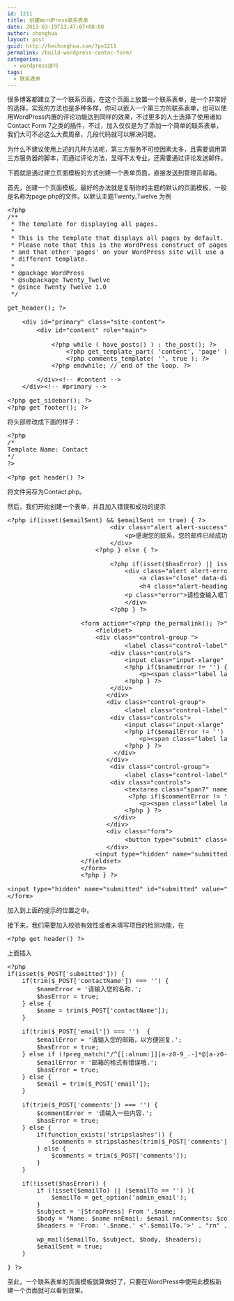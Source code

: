 ```yaml
---
id: 1211
title: 创建WordPress联系表单
date: 2013-03-19T13:47:07+08:00
author: chonghua
layout: post
guid: http://hechonghua.com/?p=1211
permalink: /build-wordpress-contac-form/
categories:
  - wordpress技巧
tags:
  - 联系表单
---
```

很多博客都建立了一个联系页面，在这个页面上放置一个联系表单，是一个非常好的选择，实现的方法也是多种多样，你可以嵌入一个第三方的联系表单，也可以使用WordPress内置的评论功能达到同样的效果，不过更多的人士选择了使用诸如Contact Form 7之类的插件，不过，加入仅仅是为了添加一个简单的联系表单，我们大可不必这么大费周章，几段代码就可以解决问题。

<!--more-->

为什么不建议使用上述的几种方法呢，第三方服务不可控因素太多，且需要调用第三方服务器的脚本，而通过评论方法，显得不太专业，还需要通过评论发送邮件。

下面就是通过建立页面模板的方式创建一个表单页面，直接发送到管理员邮箱。

首先，创建一个页面模板，最好的办法就是复制你的主题的默认的页面模板，一般是名称为page.php的文件。以默认主题Twenty_Twelve 为例

<pre class="prettyprint linenums">&lt;?php
/**
 * The template for displaying all pages.
 *
 * This is the template that displays all pages by default.
 * Please note that this is the WordPress construct of pages
 * and that other 'pages' on your WordPress site will use a
 * different template.
 *
 * @package WordPress
 * @subpackage Twenty_Twelve
 * @since Twenty Twelve 1.0
 */

get_header(); ?&gt;

	&lt;div id="primary" class="site-content"&gt;
		&lt;div id="content" role="main"&gt;                           表单代码位置

			&lt;?php while ( have_posts() ) : the_post(); ?&gt;
				&lt;?php get_template_part( 'content', 'page' ); ?&gt;
				&lt;?php comments_template( '', true ); ?&gt;
			&lt;?php endwhile; // end of the loop. ?&gt;

		&lt;/div&gt;&lt;!-- #content --&gt;
	&lt;/div&gt;&lt;!-- #primary --&gt;

&lt;?php get_sidebar(); ?&gt;
&lt;?php get_footer(); ?&gt;</pre></p> 

将头部修改成下面的样子：

<pre class="prettyprint linenums">&lt;?php
/*
Template Name: Contact
*/
?&gt;

&lt;?php get_header() ?&gt;</pre>

将文件另存为Contact.php。

然后，我们开始创建一个表单，并且加入错误和成功的提示

<pre class="prettyprint linenums">&lt;?php if(isset($emailSent) && $emailSent == true) { ?&gt;
                            &lt;div class="alert alert-success"&gt;
                                &lt;p&gt;感谢您的联系，您的邮件已经成功发送.&lt;/p&gt;
                            &lt;/div&gt;
                        &lt;?php } else { ?&gt;

                            &lt;?php if(isset($hasError) || isset($captchaError)) { ?&gt;
                                &lt;div class="alert alert-error"&gt;
                                    &lt;a class="close" data-dismiss="alert"&gt;×&lt;/a&gt;
                                    &lt;h4 class="alert-heading"&gt;对不起，发生了错误.&lt;/h4&gt;
                                &lt;p class="error"&gt;请检查输入框下面的错误提示并重试!&lt;p&gt;
                                &lt;/div&gt;
                            &lt;?php } ?&gt;

                    &lt;form action="&lt;?php the_permalink(); ?&gt;" id="contactForm" method="post" class="form-horizontal"&gt;
                        &lt;fieldset&gt;
                        &lt;div class="control-group "&gt;
                                &lt;label class="control-label" for="contactName"&gt;名称:&lt;/label&gt;
                            &lt;div class="controls"&gt;
                                &lt;input class="input-xlarge" type="text" name="contactName" id="contactName" value="" /&gt;
                                &lt;?php if($nameError != '') { ?&gt;
                                    &lt;p&gt;&lt;span class="label label-warning"&gt;&lt;?=$nameError;?&gt;&lt;/span&gt;&lt;/p&gt;
                                &lt;?php } ?&gt;
                            &lt;/div&gt;
                           &lt;/div&gt;
                           &lt;div class="control-group"&gt;
                                &lt;label class="control-label" for="email"&gt;邮箱:&lt;/label&gt;
                            &lt;div class="controls"&gt;
                                &lt;input class="input-xlarge" type="text" name="email" id="email" value="" /&gt;
                                &lt;?php if($emailError != '') { ?&gt;
                                    &lt;p&gt;&lt;span class="label label-warning"&gt;&lt;?=$emailError;?&gt;&lt;/span&gt;&lt;/p&gt;
                                &lt;?php } ?&gt;
                             &lt;/div&gt;
                           &lt;/div&gt;
                            &lt;div class="control-group"&gt;
                                &lt;label class="control-label" for="commentsText"&gt;内容:&lt;/label&gt;
                            &lt;div class="controls"&gt;
                                &lt;textarea class="span7" name="comments" id="commentsText" rows="20" cols="30"&gt;&lt;/textarea&gt;
                                 &lt;?php if($commentError != '') { ?&gt;
                                    &lt;p&gt;&lt;span class="label label-warning"&gt;&lt;?=$commentError;?&gt;&lt;/span&gt;&lt;/p&gt;
                                &lt;?php } ?&gt;
                             &lt;/div&gt;
                           &lt;/div&gt;
                           &lt;div class="form"&gt;
                                &lt;button type="submit" class="btn btn-primary"&gt;发送&lt;/button&gt;
                           &lt;/div&gt;
                        &lt;input type="hidden" name="submitted" id="submitted" value="true" /&gt;
                    &lt;/fieldset&gt;
                    &lt;/form&gt;
                    &lt;?php } ?&gt;

&lt;input type="hidden" name="submitted" id="submitted" value="true" /&gt;
&lt;/form&gt;</pre></p> 

加入到上面的提示的位置之中。

接下来，我们需要加入校验有效性或者未填写项目的检测功能，在

<pre>&lt;?php get_header() ?&gt;</pre>

上面插入

<pre class="prettyprint linenums">&lt;?php
if(isset($_POST['submitted'])) {
    if(trim($_POST['contactName']) === '') {
        $nameError = '请输入您的名称.';
        $hasError = true;
    } else {
        $name = trim($_POST['contactName']);
    }

    if(trim($_POST['email']) === '')  {
        $emailError = '请输入您的邮箱，以方便回复.';
        $hasError = true;
    } else if (!preg_match("/^[[:alnum:]][a-z0-9_.-]*@[a-z0-9.-]+.[a-z]{2,4}$/i", trim($_POST['email']))) {
        $emailError = '邮箱的格式有错误哦.';
        $hasError = true;
    } else {
        $email = trim($_POST['email']);
    }

    if(trim($_POST['comments']) === '') {
        $commentError = '请输入一些内容.';
        $hasError = true;
    } else {
        if(function_exists('stripslashes')) {
            $comments = stripslashes(trim($_POST['comments']));
        } else {
            $comments = trim($_POST['comments']);
        }
    }

    if(!isset($hasError)) {
        if (!isset($emailTo) || ($emailTo == '') ){
            $emailTo = get_option('admin_email');
        }
        $subject = '[StrapPress] From '.$name;
        $body = "Name: $name nnEmail: $email nnComments: $comments";
        $headers = 'From: '.$name.' &lt;'.$emailTo.'&gt;' . "rn" . 'Reply-To: ' . $email;

        wp_mail($emailTo, $subject, $body, $headers);
        $emailSent = true;
    }

} ?&gt;</pre>

至此，一个联系表单的页面模板就算做好了，只要在WordPress中使用此模板新建一个页面就可以看到效果。